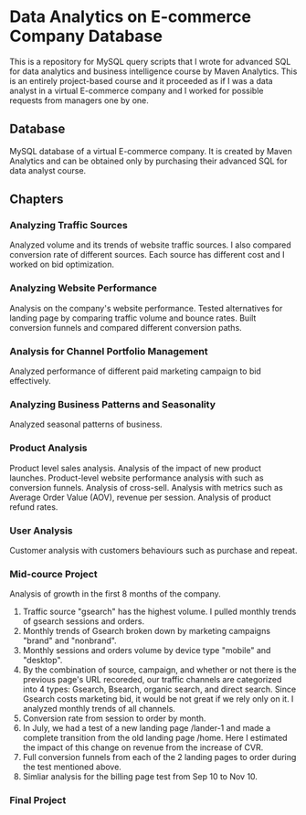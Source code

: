 # Data Analytics on E-commerce Company Database
This is a repository for MySQL query scripts that I wrote for advanced SQL for data analytics and business intelligence course by Maven Analytics. This is an entirely project-based course and it proceeded as if I was a data analyst in a virtual E-commerce company and I worked for possible requests from managers one by one.

## Database
MySQL database of a virtual E-commerce company. It is created by Maven Analytics and can be obtained only by purchasing their advanced SQL for data analyst course.

## Chapters
### Analyzing Traffic Sources
Analyzed volume and its trends of website traffic sources. I also compared conversion rate of different sources. Each source has different cost and I worked on bid optimization.

### Analyzing Website Performance
Analysis on the company's website performance. Tested alternatives for landing page by comparing traffic volume and bounce rates. Built conversion funnels and compared different conversion paths.

### Analysis for Channel Portfolio Management
Analyzed performance of different paid marketing campaign to bid effectively.

### Analyzing Business Patterns and Seasonality
Analyzed seasonal patterns of business.

### Product Analysis
Product level sales analysis. Analysis of the impact of new product launches. Product-level website performance analysis with such as conversion funnels. Analysis of cross-sell. Analysis with metrics such as Average Order Value (AOV), revenue per session. Analysis of product refund rates.

### User Analysis
Customer analysis with customers behaviours such as purchase and repeat.

### Mid-cource Project
Analysis of growth in the first 8 months of the company.
1. Traffic source "gsearch" has the highest volume. I pulled monthly trends of gsearch sessions and orders. 
2. Monthly trends of Gsearch broken down by marketing campaigns "brand" and "nonbrand".
3. Monthly sessions and orders volume by device type "mobile" and "desktop".
4. By the combination of source, campaign, and whether or not there is the previous page's URL recoreded, our traffic channels are categorized into 4 types: Gsearch, Bsearch, organic search, and direct search. Since Gsearch costs marketing bid, it would be not great if we rely only on it. I analyzed monthly trends of all channels.
5. Conversion rate from session to order by month.
6. In July, we had a test of a new landing page /lander-1 and made a complete transition from the old landing page /home. Here I estimated the impact of this change on revenue from the increase of CVR.
7. Full conversion funnels from each of the 2 landing pages to order during the test mentioned above.
8. Simliar analysis for the billing page test from Sep 10 to Nov 10.

### Final Project
